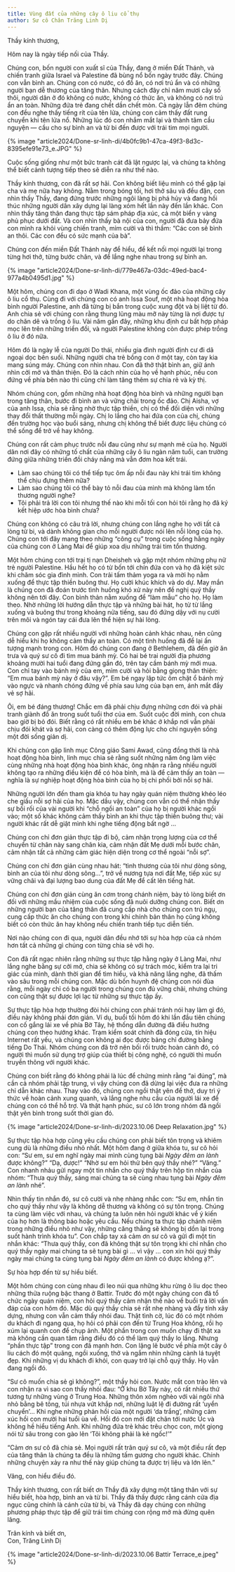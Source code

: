 ```yaml
---
title: Vùng đất của những cây ô liu cổ thụ
author: Sư cô Chân Trăng Linh Dị
---
```


Thầy kính thương,

Hôm nay là ngày tiếp nối của Thầy.

Chúng con, bốn người con xuất sĩ của Thầy, đang ở miền Đất Thánh, và chiến tranh giữa Israel và Palestine đã bùng nổ bốn ngày trước đây. Chúng con vẫn bình an. Chúng con có nước, có đồ ăn, có nơi trú ẩn và có những người bạn dễ thương của tăng thân. Nhưng cách đây chỉ năm mươi cây số thôi, người dân ở đó không có nước, không có thức ăn, và không có nơi trú ẩn an toàn. Những đứa trẻ đang chết dần chết mòn. Cả ngày lẫn đêm chúng con đều nghe thấy tiếng rít của tên lửa, chúng con cảm thấy đất rung chuyển khi tên lửa nổ. Những lúc đó con nhắm mắt lại và thành tâm cầu nguyện — cầu cho sự bình an và từ bi đến được với trái tim mọi người.

{% image "article2024/Done-sr-linh-di/4b0fc9b1-47ca-49f3-8d3c-8395efe91e73_e.JPG" %}

Cuộc sống giống như một bức tranh cát đã lật ngược lại, và chúng ta không thể biết cảnh tượng tiếp theo sẽ diễn ra như thế nào.

Thầy kính thương, con đã rất sợ hãi. Con không biết liệu mình có thể gặp lại cha và mẹ nữa hay không. Nằm trong bóng tối, hơi thở sâu và đều đặn, con nhìn thấy Thầy, đang đứng trước những ngôi làng bị phá hủy và đang hối thúc những người dân xây dựng lại làng xóm hết lần này đến lần khác. Con nhìn thấy tăng thân đang thực tập sám pháp địa xúc, cả một biển y vàng phủ phục dưới đất. Và con nhìn thấy bà nội của con, người đã đưa bảy đứa con mình ra khỏi vùng chiến tranh, mỉm cười và thì thầm: “Các con sẽ bình an thôi. Các con đều có sức mạnh của bà”.

Chúng con đến miền Đất Thánh này để hiểu, để kết nối mọi người lại trong từng hơi thở, từng bước chân, và để lắng nghe nhau trong sự bình an.

{% image "article2024/Done-sr-linh-di/779e467a-03dc-49ed-bac4-977a4b0495d1.jpg" %}

Một hôm, chúng con đi dạo ở Wadi Khana, một vùng ốc đảo của những cây ô liu cổ thụ. Cùng đi với chúng con có anh Issa Souf, một nhà hoạt động hòa bình người Palestine, anh đã từng bị bắn trong cuộc xung đột và bị liệt từ đó. Anh chia sẻ với chúng con rằng thung lũng màu mỡ này từng là nơi được tự do chăn dê và trồng ô liu. Vài năm gần đây, những khu định cư bất hợp pháp mọc lên trên những triền đồi, và người Palestine không còn được phép trồng ô liu ở đó nữa.

Hôm đó là ngày lễ của người Do thái, nhiều gia đình người định cư đi dã ngoại dọc bên suối. Những người cha trẻ bồng con ở một tay, còn tay kia mang súng máy. Chúng con nhìn nhau. Con đã thở thật bình an, giữ ánh nhìn cởi mở và thân thiện. Đó là cách nhìn của họ về hạnh phúc, nếu con đứng về phía bên nào thì cũng chỉ làm tăng thêm sự chia rẽ và kỳ thị.

Nhóm chúng con, gồm những nhà hoạt động hòa bình và những người bạn trong tăng thân, bước đi bình an và vững chãi trong ốc đảo. Chị Aisha, vợ của anh Issa, chia sẻ rằng nhờ thực tập thiền, chị có thể đối diện với những thay đổi thất thường mỗi ngày. Chị lo lắng cho hai đứa con của chị, chúng đến trường học vào buổi sáng, nhưng chị không thể biết được liệu chúng có thể sống để trở về hay không.

Chúng con rất cảm phục trước nỗi đau cũng như sự mạnh mẽ của họ. Người dân nơi đây có những tố chất của những cây ô liu ngàn năm tuổi, can trường đứng giữa những triền đồi cháy nắng mà vẫn đơm hoa kết trái.

 - Làm sao chúng tôi có thể tiếp tục ôm ấp nỗi đau này khi trái tim không thể chịu đựng thêm nữa?
 - Làm sao chúng tôi có thể bày tỏ nỗi đau của mình mà không làm tổn thương người nghe?
 - Tôi phải trả lời con tôi nhưng thế nào khi mỗi tối con hỏi tôi rằng họ đã ký kết hiệp ước hòa bình chưa?

Chúng con không có câu trả lời, nhưng chúng con lắng nghe họ với tất cả lòng từ bi, và dành không gian cho mỗi người được nói lên nỗi lòng của họ. Chúng con tới đây mang theo những “công cụ” trong cuộc sống hằng ngày của chúng con ở Làng Mai để giúp xoa dịu những trái tim tổn thương.

Một hôm chúng con tới trại tị nạn Dheisheh và gặp một nhóm những phụ nữ trẻ người Palestine. Hầu hết họ có từ bốn tới chín đứa con và họ đã kiệt sức khi chăm sóc gia đình mình. Con trải tấm thảm yoga ra và mời họ nằm xuống để thực tập thiền buông thư. Họ cười khúc khích và do dự. May mắn là chúng con đã đoán trước tình huống khó xử này nên đề nghị quý thầy không nên tới đây. Con bình thản nằm xuống để “làm mẫu” cho họ. Họ làm theo. Nhờ những lời hướng dẫn thực tập và những bài hát, họ từ từ lắng xuống và buông thư trong khoảng nửa tiếng, sau đó đứng dậy với nụ cười trên môi và ngón tay cái đưa lên thể hiện sự hài lòng.

Chúng con gặp rất nhiều người với những hoàn cảnh khác nhau, nên cũng dễ hiểu khi họ không cảm thấy an toàn. Có một tình huống đã để lại ấn tượng mạnh trong con. Hôm đó chúng con đang ở Bethlehem, đã đến giờ ăn trưa và quý sư cô đi tìm mua bánh mỳ. Có hai bé trai người địa phương khoảng mười hai tuổi đang đứng gần đó, trên tay cầm bánh mỳ mới mua. Con chỉ tay vào bánh mỳ của em, mỉm cười và hỏi bằng giọng thân thiện: “Em mua bánh mỳ này ở đâu vậy?”. Em bé ngay lập tức ôm chặt ổ bánh mỳ vào ngực và nhanh chóng đứng về phía sau lưng của bạn em, ánh mắt đầy vẻ sợ hãi.

Ôi, em bé đáng thương! Chắc em đã phải chịu đựng những cơn đói và phải tranh giành đồ ăn trong suốt tuổi thơ của em. Suốt cuộc đời mình, con chưa bao giờ bị bỏ đói. Biết rằng có rất nhiều em bé khác ở khắp nơi vẫn phải chịu đói khát và sợ hãi, con càng có thêm động lực cho chí nguyện sống một đời sống giản dị.

Khi chúng con gặp linh mục Công giáo Sami Awad, cũng đồng thời là nhà hoạt động hòa bình, linh mục chia sẻ rằng suốt những năm ông làm việc cùng những nhà hoạt động hòa bình khác, ông nhận ra rằng nhiều người không tạo ra những điều kiện để có hòa bình, mà là để cảm thấy an toàn — nghĩa là sự nghiệp hoạt động hòa bình của họ bị chi phối bởi nỗi sợ hãi.

Những người lớn đến tham gia khóa tu hay ngày quán niệm thường khéo léo che giấu nỗi sợ hãi của họ. Mặc dầu vậy, chúng con vẫn có thể nhận thấy sự bối rối của vài người khi “chỗ ngồi an toàn” của họ bị người khác ngồi vào; một số khác không cảm thấy bình an khi thực tập thiền buông thư; vài người khác rất dễ giật mình khi nghe tiếng động bất ngờ …

Chúng con chỉ đơn giản thực tập đi bộ, cảm nhận trọng lượng của cơ thể chuyển từ chân này sang chân kia, cảm nhận đất Mẹ dưới mỗi bước chân, cảm nhận tất cả những cảm giác hiện diện trong cơ thể ngoài “nỗi sợ”.

Chúng con chỉ đơn giản cùng nhau hát: “tình thương của tôi như dòng sông, bình an của tôi như dòng sông…”, trở về nương tựa nơi đất Mẹ, tiếp xúc sự vững chãi và đại lượng bao dung của đất Mẹ để cất lên tiếng hát.

Chúng con chỉ đơn giản cùng ăn cơm trong chánh niệm, bày tỏ lòng biết ơn đối với những mầu nhiệm của cuộc sống đã nuôi dưỡng chúng con. Biết ơn những người bạn của tăng thân đã cung cấp nhà cho chúng con trú ngụ, cung cấp thức ăn cho chúng con trong khi chính bản thân họ cũng không biết có còn thức ăn hay không nếu chiến tranh tiếp tục diễn tiến.

Nơi nào chúng con đi qua, người dân đều nhớ tới sự hòa hợp của cả nhóm hơn tất cả những gì chúng con từng chia sẻ với họ.

Con đã rất ngạc nhiên rằng những sự thực tập hằng ngày ở Làng Mai, như lắng nghe bằng sự cởi mở, chia sẻ không có sự trách móc, kiểm tra lại tri giác của mình, dành thời gian để tìm hiểu, và khả năng lắng nghe, đã thấm vào sâu trong mỗi chúng con. Mặc dù bốn huynh đệ chúng con nói đùa rằng, mỗi ngày chỉ có ba người trong chúng con đủ vững chãi, nhưng chúng con cũng thật sự được lợi lạc từ những sự thực tập ấy.

Sự thực tập hòa hợp thường đòi hỏi chúng con phải tránh nói hay làm gì đó, điều này không phải đơn giản. Ví dụ, buổi tối hôm đó khi lần đầu tiên chúng con cố gắng lái xe về phía Bờ Tây, hệ thống dẫn đường đã điều hướng chúng con theo hướng khác. Trạm kiểm soát chính đã đóng cửa, tín hiệu Internet rất yếu, và chúng con không ai đọc được bảng chỉ đường bằng tiếng Do Thái. Nhóm chúng con đã trở nên bối rối trước hoàn cảnh đó, có người thì muốn sử dụng trợ giúp của thiết bị công nghệ, có người thì muốn truyền thông với người khác.

Chúng con biết rằng đó không phải là lúc để chứng minh rằng “ai đúng”, mà cần cả nhóm phải tập trung, vì vậy chúng con đã dừng lại việc đưa ra những chỉ dẫn khác nhau. Thay vào đó, chúng con ngồi thật yên để thở, duy trì ý thức về hoàn cảnh xung quanh, và lắng nghe nhu cầu của người lái xe để chúng con có thể hỗ trợ. Và thật hạnh phúc, sư cô lớn trong nhóm đã ngồi thật yên bình trong suốt thời gian đó.

{% image "article2024/Done-sr-linh-di/2023.10.06 Deep Relaxation.jpg" %}

Sự thực tập hòa hợp cũng yêu cầu chúng con phải biết tôn trọng và khiêm cung dù là những điều nhỏ nhất. Một hôm đang ở giữa khóa tu, sư cô hỏi con: “Sư em, sư em nghĩ ngày mai mình cùng tụng bài *Ngày đêm an lành* được không?” “Dạ, được!” “Nhờ sư em hỏi thử bên quý thầy nhé?” “Vâng.” Con nhanh nhảu gửi ngay một tin nhắn cho quý thầy trên hộp tin nhắn của nhóm: “Thưa quý thầy, sáng mai chúng ta sẽ cùng nhau tụng bài *Ngày đêm an lành* nhé”.

Nhìn thấy tin nhắn đó, sư cô cười và nhẹ nhàng nhắc con: “Sư em, nhắn tin cho quý thầy như vậy là không dễ thương và không có sự tôn trọng. Chúng ta cùng làm việc với nhau, và chúng ta luôn nên hỏi người khác về ý kiến của họ hơn là thông báo hoặc yêu cầu. Nếu chúng ta thực tập chánh niệm trong những điều nhỏ như vậy, những căng thẳng sẽ không bị dồn lại trong suốt hành trình khóa tu”. Con chắp tay xá cảm ơn sư cô và gửi đi một tin nhắn khác: “Thưa quý thầy, con đã không thật sự tôn trọng khi chỉ nhắn cho quý thầy ngày mai chúng ta sẽ tụng bài gì … vì vậy … con xin hỏi quý thầy ngày mai chúng ta cùng tụng bài *Ngày đêm an lành* có được không ạ?”.

Sự hòa hợp đến từ sự hiểu biết.

Một hôm chúng con cùng nhau đi leo núi qua những khu rừng ô liu dọc theo những thửa ruộng bậc thang ở Battir. Trước đó một ngày chúng con đã tổ chức ngày quán niệm, con hỏi quý thầy cảm nhận thế nào về buổi trả lời vấn đáp của con hôm đó. Mặc dù quý thầy chia sẻ rất nhẹ nhàng và đầy tính xây dựng, nhưng con vẫn cảm thấy nhói đau. Thật tình cờ, lúc đó có một nhóm du khách đi ngang qua, họ hỏi có phải con đến từ Trung Hoa không, rồi họ xúm lại quanh con để chụp ảnh. Một phần trong con muốn chạy đi thật xa mà không cần quan tâm rằng điều đó có thể làm quý thầy lo lắng. Nhưng “phần thực tập” trong con đã mạnh hơn. Con lặng lẽ bước về phía một cây ô liu cách đó một quãng, ngồi xuống, thở và ngắm nhìn những cành lá tuyệt đẹp. Khi những vị du khách đi khỏi, con quay trở lại chỗ quý thầy. Họ vẫn đang ngồi đó.

“Sư cô muốn chia sẻ gì không?”, một thầy hỏi con. Nước mắt con trào lên và con nhận ra vì sao con thấy nhói đau: “Ở khu Bờ Tây này, có rất nhiều thứ tương tự những vùng ở Trung Hoa. Những thôn xóm nghèo với vài ngôi nhà nhỏ bằng bê tông, túi nhựa vứt khắp nơi, những luật lệ đi đường rất ‘uyển chuyển’… Khi nghe những phản hồi của một người ‘da trắng’, những cảm xúc hồi con mười hai tuổi ùa về. Hồi đó con mới đặt chân tới nước Úc và không hề hiểu tiếng Anh. Khi những đứa trẻ khác trêu chọc con, một giọng nói từ sâu trong con gào lên ‘Tôi không phải là kẻ ngốc!’”

“Cảm ơn sư cô đã chia sẻ. Mọi người rất trân quý sư cô, và một điều rất đẹp của tăng thân là chúng ta đều là những tấm gương cho người khác. Chính những chuyện xảy ra như thế này giúp chúng ta được trị liệu và lớn lên.”

Vâng, con hiểu điều đó.

Thầy kính thương, con rất biết ơn Thầy đã xây dựng một tăng thân với sự hiểu biết, hòa hợp, bình an và từ bi. Thầy đã thấy được rằng cánh cửa địa ngục cũng chính là cánh cửa từ bi, và Thầy đã dạy chúng con những phương pháp thực tập để giữ trái tim chúng con rộng mở mà đừng quên lãng.

<p class="signoff"><span class="signoff-lvl-1">Trân kính và biết ơn,</span><br/>
<span class="signoff-lvl-2">Con, Trăng Linh Dị</span></p>

<div class="article-end"></span>

{% image "article2024/Done-sr-linh-di/2023.10.06 Battir Terrace_e.jpeg" %}